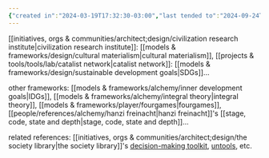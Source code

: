 ```yaml
---
{"created in":"2024-03-19T17:32:30-03:00","last tended to":"2024-09-24T15:53:40-03:00","aliases":["frameworks","framework"],"tags":["design","concept","🌱"],"dg-publish":true,"notestage":["🌱"],"permalink":"/concepts/design/coordination-frameworks/","dgPassFrontmatter":true,"created":"2024-03-19T17:32:30.978-03:00","updated":"2024-09-24T16:22:52.469-03:00"}
---
```


[[initiatives, orgs & communities/architect;design/civilization research institute\|civilization research institute]]: [[models & frameworks/design/cultural materialism\|cultural materialism]], [[projects & tools/tools/lab/catalist network\|catalist network]]: [[models & frameworks/design/sustainable development goals\|SDGs]]...

other frameworks: [[models & frameworks/alchemy/inner development goals\|IDGs]], [[models & frameworks/alchemy/integral theory\|integral theory]], [[models & frameworks/player/fourgames\|fourgames]], [[people/references/alchemy/hanzi freinacht\|hanzi freinacht]]'s [[stage, code, state and depth\|stage, code, state and depth]]...

related references: [[initiatives, orgs & communities/architect;design/the society library\|the society library]]'s [decision-making toolkit](https://www.societylibrary.org/improve-decisionmaking), [untools](https://untools.co/), etc.